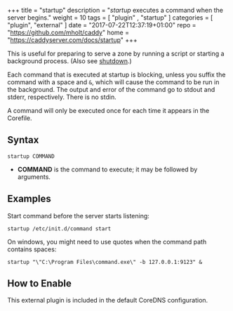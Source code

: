+++
title = "startup"
description = "*startup* executes a command when the server begins."
weight = 10
tags = [  "plugin" , "startup" ]
categories = [ "plugin", "external" ]
date = "2017-07-22T12:37:19+01:00"
repo = "https://github.com/mholt/caddy"
home = "https://caddyserver.com/docs/startup"
+++

This is useful for preparing to serve a zone by running a script or starting a background process.
(Also see [shutdown](/explugins/shutdown).)

Each command that is executed at startup is blocking, unless you suffix the command with a space and
`&`, which will cause the command to be run in the background. The output and error of the command go
to stdout and stderr, respectively. There is no stdin.

A command will only be executed once for each time it appears in the Corefile.

## Syntax

~~~
startup COMMAND
~~~

* **COMMAND** is the command to execute; it may be followed by arguments.

## Examples

Start command before the server starts listening:

~~~
startup /etc/init.d/command start
~~~

On windows, you might need to use quotes when the command path contains spaces:

~~~
startup "\"C:\Program Files\command.exe\" -b 127.0.0.1:9123" &
~~~

## How to Enable

This external plugin is included in the default CoreDNS configuration.
